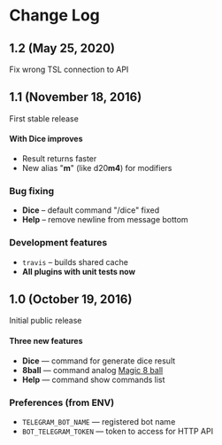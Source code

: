 # Change Log

## 1.2 (May 25, 2020)

Fix wrong TSL connection to API

## 1.1 (November 18, 2016)

First stable release

#### With **Dice** improves
- Result returns faster
- New alias "**m**" (like d20**m4**) for modifiers

### Bug fixing
- **Dice** – default command "/dice" fixed
- **Help** – remove newline from message bottom

### Development features
- `travis` – builds shared cache
- **All plugins with unit tests now**

## 1.0 (October 19, 2016)

Initial public release

#### Three new features
- **Dice** — command for generate dice result
- **8ball** — command analog [Magic 8 ball](https://en.wikipedia.org/wiki/Magic_8-Ball)
- **Help** — command show commands list

### Preferences (from ENV)
- `TELEGRAM_BOT_NAME` — registered bot name
- `BOT_TELEGRAM_TOKEN` — token to access for HTTP API
